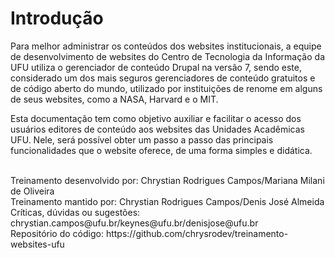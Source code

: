 # Introdução

Para melhor administrar os conteúdos dos websites institucionais, a equipe de desenvolvimento de websites do Centro de Tecnologia da Informação da UFU utiliza o gerenciador de conteúdo Drupal na versão 7, sendo este, considerado um dos mais seguros gerenciadores de conteúdo gratuitos e de código aberto do mundo, utilizado por instituições de renome em alguns de seus websites, como a NASA, Harvard e o MIT.

Esta documentação tem como objetivo auxiliar e facilitar o acesso dos usuários editores de conteúdo aos websites das Unidades Acadêmicas UFU. 
Nele, será possível obter um passo a passo das principais funcionalidades que o website oferece, de uma forma simples e didática.


<br/>
Treinamento desenvolvido por: Chrystian Rodrigues Campos/Mariana Milani de Oliveira
<br/>
Treinamento mantido por: Chrystian Rodrigues Campos/Denis José Almeida
<br/>
Críticas, dúvidas ou sugestões: chrystian.campos@ufu.br/keynes@ufu.br/denisjose@ufu.br
<br/>
Repositório do código: https://github.com/chrysrodev/treinamento-websites-ufu
<br/>
